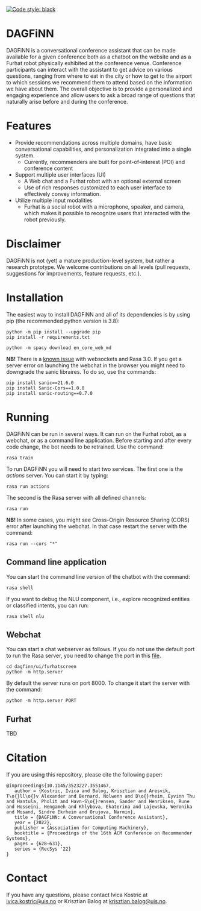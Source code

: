 <!-- [![codecov](https://codecov.io/gh/iai-group/dagfinn/branch/main/graph/badge.svg?token=NMXV7BGZT7)](https://codecov.io/gh/iai-group/dagfinn) -->
[![Code style: black](https://img.shields.io/badge/code%20style-black-000000.svg)](https://github.com/psf/black)

# DAGFiNN

DAGFiNN is a conversational conference assistant that can be made available for a given conference both as a chatbot on the website and as a Furhat robot physically exhibited at the conference venue. Conference participants can interact with the assistant to get advice on various questions, ranging from where to eat in the city or how to get to the airport to which sessions we recommend them to attend based on the information we have about them. The overall objective is to provide a personalized and engaging experience and allow users to ask a broad range of questions that naturally arise before and during the conference.

# Features


  * Provide recommendations across multiple domains, have basic conversational capabilities, and personalization integrated into a single system.
    - Currently, recommenders are built for point-of-interest (POI) and conference content
  * Support multiple user interfaces (UI)
    - A Web chat and a Furhat robot with an optional external screen
    - Use of rich responses customized to each user interface to effectively convey information.
  * Utilize multiple input modalities
    - Furhat is a social robot with a microphone, speaker, and camera, which makes it possible to recognize users that interacted with the robot previously.


# Disclaimer

DAGFiNN is not (yet) a mature production-level system, but rather a research prototype. We welcome contributions on all levels (pull requests, suggestions for improvements, feature requests, etc.).
# Installation

The easiest way to install DAGFiNN and all of its dependencies is by using pip (the recommended python version is 3.8):

```
python -m pip install --upgrade pip
pip install -r requirements.txt

python -m spacy download en_core_web_md
```

**NB!** There is a [known issue](https://forum.rasa.com/t/problem-with-websockets/49570) with websockets and Rasa 3.0. If you get a server error on launching the webchat in the browser you might need to downgrade the sanic libraires. To do so, use the commands:

```
pip install sanic==21.6.0
pip install Sanic-Cors==1.0.0
pip install sanic-routing==0.7.0
```

# Running

DAGFiNN can be run in several ways. It can run on the Furhat robot, as a webchat, or as a command line application. Before starting and after every code change, the bot needs to be retrained. Use the command:
```
rasa train
```

To run DAGFiNN you will need to start two services.
The first one is the *actions* server. You can start it by typing:

```
rasa run actions
```

The second is the Rasa server with all defined channels:

```
rasa run
```

**NB!** In some cases, you might see Cross-Origin Resource Sharing (CORS) error after launching the webchat. In that case restart the server with the command:

```
rasa run --cors "*"
```

## Command line application

You can start the command line version of the chatbot with the command:

```
rasa shell
```

If you want to debug the NLU component, i.e., explore recognized entities or classified intents, you can run:

```
rasa shell nlu
```

## Webchat

You can start a chat webserver as follows. If you do not use the default port to run the Rasa server, you need to change the port in this [file](ui/furhat-screen/index.js). 

```shell
cd dagfinn/ui/furhatscreen
python -m http.server
```

By default the server runs on port 8000. To change it start the server with the command:

```shell
python -m http.server PORT
```

## Furhat

TBD

# Citation
If you are using this repository, please cite the following paper:

```
@inproceedings{10.1145/3523227.3551467,
   author = {Kostric, Ivica and Balog, Krisztian and Aresvik, T\o{}ll\o{}v Alexander and Bernard, Nolwenn and D\o{}rheim, Eyvinn Thu and Hantula, Pholit and Havn-S\o{}rensen, Sander and Henriksen, Rune and Hosseini, Hengameh and Khlybova, Ekaterina and Lajewska, Weronika and Mosand, Sindre Ekrheim and Orujova, Narmin},
   title = {DAGFiNN: A Conversational Conference Assistant},
   year = {2022},
   publisher = {Association for Computing Machinery},
   booktitle = {Proceedings of the 16th ACM Conference on Recommender Systems},
   pages = {628–631},
   series = {RecSys '22}
}
```

# Contact

If you have any questions, please contact Ivica Kostric at ivica.kostric@uis.no or Krisztian Balog at krisztian.balog@uis.no.
